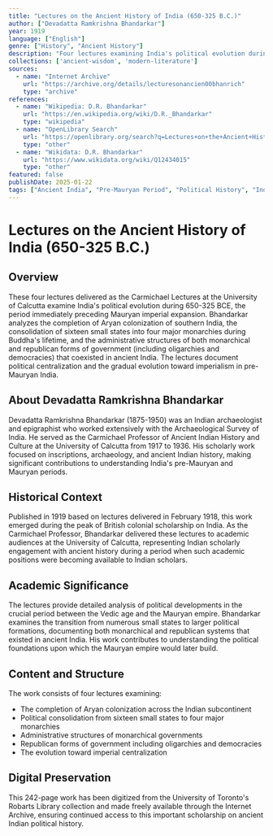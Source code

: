 ```yaml
---
title: "Lectures on the Ancient History of India (650-325 B.C.)"
author: ["Devadatta Ramkrishna Bhandarkar"]
year: 1919
language: ["English"]
genre: ["History", "Ancient History"]
description: "Four lectures examining India's political evolution during 650-325 BCE, analyzing the completion of Aryan colonization, consolidation of sixteen small states into major monarchies, and the administrative structures of both monarchical and republican governments in pre-Mauryan India."
collections: ['ancient-wisdom', 'modern-literature']
sources:
  - name: "Internet Archive"
    url: "https://archive.org/details/lecturesonancien00bhanrich"
    type: "archive"
references:
  - name: "Wikipedia: D.R. Bhandarkar"
    url: "https://en.wikipedia.org/wiki/D.R._Bhandarkar"
    type: "wikipedia"
  - name: "OpenLibrary Search"
    url: "https://openlibrary.org/search?q=Lectures+on+the+Ancient+History+of+India"
    type: "other"
  - name: "Wikidata: D.R. Bhandarkar"
    url: "https://www.wikidata.org/wiki/Q12434015"
    type: "other"
featured: false
publishDate: 2025-01-22
tags: ["Ancient India", "Pre-Mauryan Period", "Political History", "Indian History", "University of Calcutta", "Carmichael Lectures", "650-325 BCE", "Historical Scholarship", "Colonial Era Scholarship"]
---
```


# Lectures on the Ancient History of India (650-325 B.C.)

## Overview

These four lectures delivered as the Carmichael Lectures at the University of Calcutta examine India's political evolution during 650-325 BCE, the period immediately preceding Mauryan imperial expansion. Bhandarkar analyzes the completion of Aryan colonization of southern India, the consolidation of sixteen small states into four major monarchies during Buddha's lifetime, and the administrative structures of both monarchical and republican forms of government (including oligarchies and democracies) that coexisted in ancient India. The lectures document political centralization and the gradual evolution toward imperialism in pre-Mauryan India.

## About Devadatta Ramkrishna Bhandarkar

Devadatta Ramkrishna Bhandarkar (1875-1950) was an Indian archaeologist and epigraphist who worked extensively with the Archaeological Survey of India. He served as the Carmichael Professor of Ancient Indian History and Culture at the University of Calcutta from 1917 to 1936. His scholarly work focused on inscriptions, archaeology, and ancient Indian history, making significant contributions to understanding India's pre-Mauryan and Mauryan periods.

## Historical Context

Published in 1919 based on lectures delivered in February 1918, this work emerged during the peak of British colonial scholarship on India. As the Carmichael Professor, Bhandarkar delivered these lectures to academic audiences at the University of Calcutta, representing Indian scholarly engagement with ancient history during a period when such academic positions were becoming available to Indian scholars.

## Academic Significance

The lectures provide detailed analysis of political developments in the crucial period between the Vedic age and the Mauryan empire. Bhandarkar examines the transition from numerous small states to larger political formations, documenting both monarchical and republican systems that existed in ancient India. His work contributes to understanding the political foundations upon which the Mauryan empire would later build.

## Content and Structure

The work consists of four lectures examining:
- The completion of Aryan colonization across the Indian subcontinent
- Political consolidation from sixteen small states to four major monarchies
- Administrative structures of monarchical governments
- Republican forms of government including oligarchies and democracies
- The evolution toward imperial centralization

## Digital Preservation

This 242-page work has been digitized from the University of Toronto's Robarts Library collection and made freely available through the Internet Archive, ensuring continued access to this important scholarship on ancient Indian political history.
